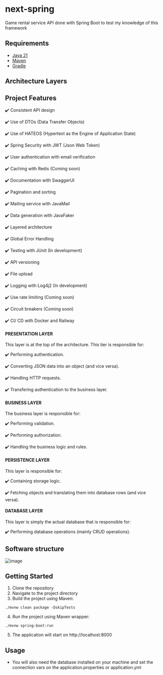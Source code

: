 # next-spring
Game rental service API done with Spring Boot to test my knowledge of this framework

## Requirements

- [Java 21](https://adoptium.net/)
- [Maven](https://maven.apache.org/)
- [Gradle](https://gradle.org/)

## Architecture Layers

## Project Features

✔️ Consistent API design

✔️ Use of DTOs (Data Transfer Objects)

✔️ Use of HATEOS (Hypertext as the Engine of Application State)

✔️ Spring Security with JWT (Json Web Token)

✔️ User authentication with email verification

✔️ Caching with Redis (Coming soon)

✔️ Documentation with SwaggerUI

✔️ Pagination and sorting 

✔️ Mailing service with JavaMail

✔️ Data generation with JavaFaker

✔️ Layered architecture

✔️ Global Error Handling

✔️ Testing with JUnit (In development)

✔️ API versioning

✔️ File upload 

✔️ Logging with Log4j2 (In development)

✔️ Use rate limiting (Coming soon)

✔️ Circuit breakers (Coming soon)

✔️ CI/ CD with Docker and Railway

#### PRESENTATION LAYER

This layer is at the top of the architecture. This tier is responsible for:

✔️ Performing authentication.

✔️ Converting JSON data into an object (and vice versa).

✔️ Handling HTTP requests.

✔️ Transfering authentication to the business layer.

#### BUSINESS LAYER

The business layer is responsible for:

✔️ Performing validation.

✔️ Performing authorization.

✔️ Handling the business logic and rules.

#### PERSISTENCE LAYER

This layer is responsible for:

✔️ Containing storage logic.

✔️ Fetching objects and translating them into database rows (and vice versa).

#### DATABASE LAYER

This layer is simply the actual database that is responsible for:

✔️ Performing database operations (mainly CRUD operations).

## Software structure

![image](https://github.com/AthirsonSilva/blog-api/assets/84593887/046588ab-6449-43f3-b68b-ed5c580146d9)

## Getting Started

1. Clone the repository
2. Navigate to the project directory
3. Build the project using Maven:

```
./mvnw clean package -DskipTests
```

4. Run the project using Maven wrapper:

```
./mvnw spring-boot:run
```

5. The application will start on http://localhost:8000

## Usage

- You will also need the database installed on your machine and set the connection vars on the application.properties or application.yml
